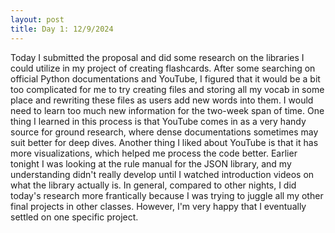 ```yaml
---
layout: post
title: Day 1: 12/9/2024
---
```


Today I submitted the proposal and did some research on the libraries I could utilize in my project of creating flashcards. After some searching on official Python documentations and YouTube, I figured that it would be a bit too complicated for me to try creating files and storing all my vocab in some place and rewriting these files as users add new words into them. I would need to learn too much new information for the two-week span of time. One thing I learned in this process is that YouTube comes in as a very handy source for ground research, where dense documentations sometimes may suit better for deep dives. Another thing I liked about YouTube is that it has more visualizations, which helped me process the code better. Earlier tonight I was looking at the rule manual for the JSON library, and my understanding didn't really develop until I watched introduction videos on what the library actually is. In general, compared to other nights, I did today's research more frantically because I was trying to juggle all my other final projects in other classes. However, I'm very happy that I eventually settled on one specific project. 
